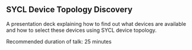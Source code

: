 ## SYCL Device Topology Discovery

A presentation deck explaining how to find out what devices are available and how to select these devices using SYCL device topology.

Recommended duration of talk: 25 minutes